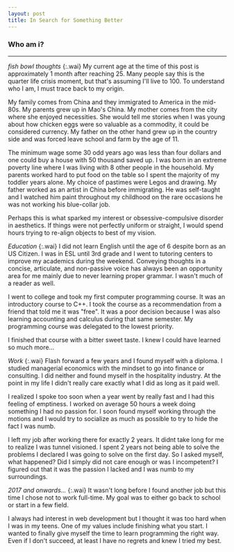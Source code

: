 ```yaml
---
layout: post
title: In Search for Something Better
---
```


### Who am i?
---

_fish bowl thoughts_
{:.wai}
My current age at the time of this post is approximately 1 month after reaching 25. Many people say this is the quarter life crisis moment, but that's assuming I'll live to 100. To understand who I am, I must trace back to my origin.

My family comes from China and they immigrated to America in the mid-80s. My parents grew up in Mao's China. My mother comes from the city where she enjoyed necessities. She would tell me stories when I was young about how chicken eggs were so valuable as a commodity, it could be considered currency. My father on the other hand grew up in the country side and was forced leave school and farm by the age of 11.

The minimum wage some 30 odd years ago was less than four dollars and one could buy a house with 50 thousand saved up. I was born in an extreme poverty line where I was living with 8 other people in the household. My parents worked hard to put food on the table so I spent the majority of my toddler years alone. My choice of pastimes were Legos and drawing. My father worked as an artist in China before immigrating. He was self-taught and I watched him paint throughout my childhood on the rare occasions he was not working his blue-collar job.

Perhaps this is what sparked my interest or obsessive-compulsive disorder in aesthetics. If things were not perfectly uniform or straight, I would spend hours trying to re-align objects to best of my vision.

_Education_
{:.wai}
I did not learn English until the age of 6 despite born as an US Citizen. I was in ESL until 3rd grade and I went to tutoring centers to improve my academics during the weekend. Conveying thoughts in a concise, articulate, and non-passive voice has always been an opportunity area for me mainly due to never learning proper grammar. I wasn't much of a reader as  well.

I went to college and took my first computer programming course. It was an introductory course to C++. I took the course as a recommendation from a friend that told me it was "free". It was a poor decision because I was also learning accounting and calculus during that same semester. My programming course was delegated to the lowest priority.

I finished that course with a bitter sweet taste. I knew I could have learned so much more...

_Work_
{:.wai}
Flash forward a few years and I found myself with a diploma. I studied managerial economics with the mindset to go into finance or consulting. I did neither and found myself in the hospitality industry. At the point in my life I didn't really care exactly what I did as long as it paid well.

I realized I spoke too soon when a year went by really fast and I had this feeling of emptiness. I worked on average 50 hours a week doing something I had no passion for. I soon found myself working through the motions and I would try to socialize as much as possible to try to hide the fact I was numb.

I left my job after working there for exactly 2 years. It didnt take long for me to realize I was tunnel visioned. I spent 2 years not being able to solve the problems I declared I was going to solve on the first day. So I asked myself, what happened? Did I simply did not care enough or was I incompetent? I figured out that it was the passion I lacked and I was numb to my surroundings.

_2017 and onwards..._
{:.wai}
It wasn't long before I found another job but this time I chose not to work full-time. My goal was to either go back to school or start in a few field.

I always had interest in web development but I thought it was too hard when I was in my teens. One of my values include finishing what you start. I wanted to finally give myself the time to learn programming the right way. Even if I don't succeed, at least I have no regrets and knew I tried my best.
